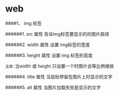 # web

####1、 img 标签

######1. src 属性
告诉img标签要显示的的图片路径

######2. width 属性
设置 img标签的宽度

######3. height 属性
设置 img 标签的高度

`注意:`当width 或 height 只设置一个时图片会等比例缩放

######4. title 属性
当鼠标停留在图片上时显示的文字

######5. alt 属性 
当图片加载失败是显示的文字

